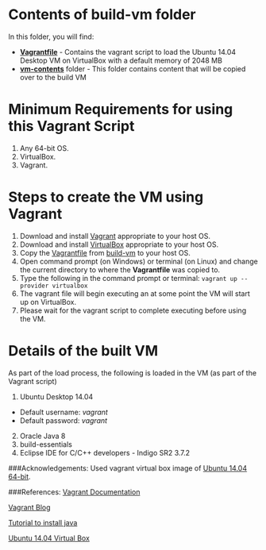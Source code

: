 # Contents of build-vm folder

In this folder, you will find:

* **[Vagrantfile](https://github.com/SoftwareEngineeringToolDemos/ICSE-2013-RADAR/blob/master/build-vm/Vagrantfile)** - Contains the vagrant script to load the Ubuntu 14.04 Desktop VM on VirtualBox with a default memory of 2048 MB
* **[vm-contents](https://github.com/SoftwareEngineeringToolDemos/ICSE-2013-RADAR/tree/master/build-vm/vm-contents)** folder - This folder contains content that will be copied over to the build VM

# Minimum Requirements for using this Vagrant Script
1. Any 64-bit OS.
2. VirtualBox.
3. Vagrant.

# Steps to create the VM using Vagrant

1. Download and install [Vagrant](https://www.vagrantup.com/downloads.html) appropriate to your host OS.
2. Download and install [VirtualBox](https://www.virtualbox.org/wiki/Downloads) appropriate to your host OS.
3. Copy the [Vagrantfile](https://github.com/SoftwareEngineeringToolDemos/ICSE-2013-RADAR/blob/master/build-vm/Vagrantfile) from [build-vm](https://github.com/SoftwareEngineeringToolDemos/ICSE-2013-RADAR/tree/master/build-vm) to your host OS.
4. Open command prompt (on Windows) or terminal (on Linux) and change the current directory to where the **Vagrantfile** was copied to.
5. Type the following in the command prompt or terminal: `vagrant up --provider virtualbox`
6. The vagrant file will begin executing an at some point the VM will start up on VirtualBox. 
7. Please wait for the vagrant script to complete executing before using the VM.


# Details of the built VM

As part of the load process, the following is loaded in the VM (as part of the Vagrant script)

1. Ubuntu Desktop 14.04
  * Default username: *vagrant*
  * Default password: *vagrant*
2. Oracle Java 8
3. build-essentials
3. Eclipse IDE for C/C++ developers - Indigo SR2 3.7.2

###Acknowledgements:
Used vagrant virtual box image of [Ubuntu 14.04 64-bit](https://atlas.hashicorp.com/boxcutter/boxes/ubuntu1404-desktop).

###References:
[Vagrant Documentation](https://docs.vagrantup.com/v2/getting-started/)

[Vagrant Blog](https://www.vagrantup.com/blog.html)

[Tutorial to install java](https://www.digitalocean.com/community/tutorials/how-to-install-java-on-ubuntu-with-apt-get)

[Ubuntu 14.04 Virtual Box](https://atlas.hashicorp.com/boxcutter/boxes/ubuntu1404-desktop)
